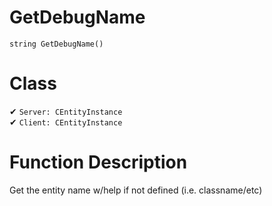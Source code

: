 # GetDebugName
```
string GetDebugName()
```
# Class
✔ `Server: CEntityInstance`  
✔ `Client: CEntityInstance`  

# Function Description
Get the entity name w/help if not defined (i.e. classname/etc)
